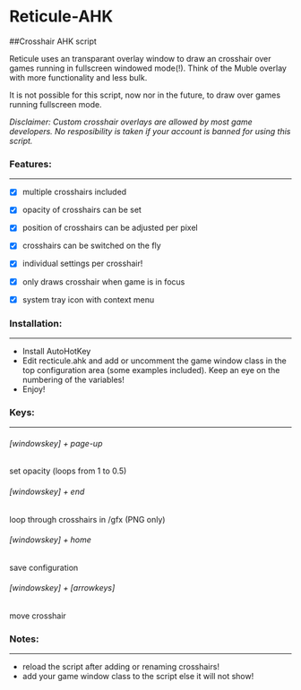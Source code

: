 # Reticule-AHK
##Crosshair AHK script

Reticule uses an transparant overlay window to draw an crosshair over games running in fullscreen windowed mode(!). Think of the Muble overlay with more functionality and less bulk.

It is not possible for this script, now nor in the future, to draw over games running fullscreen mode.

*Disclaimer: Custom crosshair overlays are allowed by most game developers. No resposibility is taken if your account is banned for using this script.*

### Features:
---------
- [x] multiple crosshairs included
- [x] opacity of crosshairs can be set
- [x] position of crosshairs can be adjusted per pixel
- [x] crosshairs can be switched on the fly
- [x] individual settings per crosshair!
- [x] only draws crosshair when game is in focus
- [x] system tray icon with context menu


### Installation:
-------------
- Install AutoHotKey
- Edit recticule.ahk and add or uncomment the game window class in the top configuration area (some examples included). Keep an eye on the numbering of the variables!
- Enjoy!


### Keys:
-----
###### [windowskey] + page-up      
set opacity (loops from 1 to 0.5)
 
###### [windowskey] + end          
loop through crosshairs in /gfx (PNG only)

###### [windowskey] + home         
save configuration

###### [windowskey] + [arrowkeys]  
move crosshair


### Notes:
------
- reload the script after adding or renaming crosshairs!
- add your game window class to the script else it will not show!


